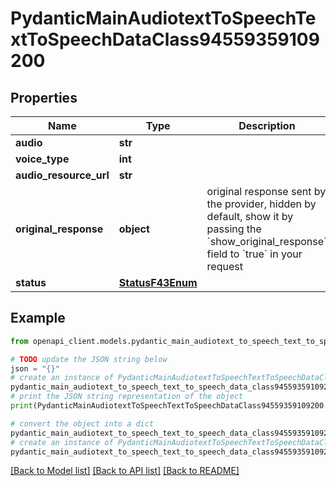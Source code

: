 # PydanticMainAudiotextToSpeechTextToSpeechDataClass94559359109200


## Properties

Name | Type | Description | Notes
------------ | ------------- | ------------- | -------------
**audio** | **str** |  | 
**voice_type** | **int** |  | 
**audio_resource_url** | **str** |  | 
**original_response** | **object** | original response sent by the provider, hidden by default, show it by passing the &#x60;show_original_response&#x60; field to &#x60;true&#x60; in your request | [optional] 
**status** | [**StatusF43Enum**](StatusF43Enum.md) |  | 

## Example

```python
from openapi_client.models.pydantic_main_audiotext_to_speech_text_to_speech_data_class94559359109200 import PydanticMainAudiotextToSpeechTextToSpeechDataClass94559359109200

# TODO update the JSON string below
json = "{}"
# create an instance of PydanticMainAudiotextToSpeechTextToSpeechDataClass94559359109200 from a JSON string
pydantic_main_audiotext_to_speech_text_to_speech_data_class94559359109200_instance = PydanticMainAudiotextToSpeechTextToSpeechDataClass94559359109200.from_json(json)
# print the JSON string representation of the object
print(PydanticMainAudiotextToSpeechTextToSpeechDataClass94559359109200.to_json())

# convert the object into a dict
pydantic_main_audiotext_to_speech_text_to_speech_data_class94559359109200_dict = pydantic_main_audiotext_to_speech_text_to_speech_data_class94559359109200_instance.to_dict()
# create an instance of PydanticMainAudiotextToSpeechTextToSpeechDataClass94559359109200 from a dict
pydantic_main_audiotext_to_speech_text_to_speech_data_class94559359109200_form_dict = pydantic_main_audiotext_to_speech_text_to_speech_data_class94559359109200.from_dict(pydantic_main_audiotext_to_speech_text_to_speech_data_class94559359109200_dict)
```
[[Back to Model list]](../README.md#documentation-for-models) [[Back to API list]](../README.md#documentation-for-api-endpoints) [[Back to README]](../README.md)


